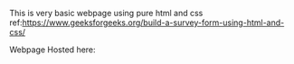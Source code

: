 This is very basic webpage using pure html and css 
ref:https://www.geeksforgeeks.org/build-a-survey-form-using-html-and-css/


Webpage Hosted here: 